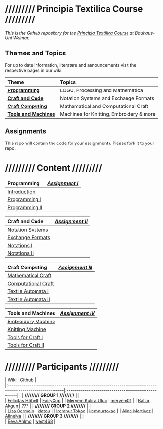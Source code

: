 # ///////// Principia Textilica Course ///////// #



*This is the Github repository for the [Principia Textilica Course](http://www.uni-weimar.de/medien/wiki/GMU:Principia_Textilica) at Bauhaus-Uni Weimar.*


## Themes and Topics ##

For up to date information, literature and announcements visit the respective pages in our wiki:

| Theme                           | Topics                                   |
|:--------------------------------|:-----------------------------------------|
| **[Programming][part1]**        | LOGO, Processing and Mathematica         |
| **[Craft and Code][part2]**     | Notation Systems and Exchange Formats    |
| **[Craft Computing][part3]**    | Mathematical and Computational Craft     |
| **[Tools and Machines][part4]** | Machines for Knitting, Embroidery & more |


## Assignments ##

This repo will contain the code for your assignments.
Please fork it to your repo.


# ///////// Content ///////// #

|  **Programming**                                    |***[Assignment I][assignment1]***  |
|:----------------------------------------------------|:----------------------------------|             
|  [Introduction][week1]                              |                                   |
|  [Programming I][week2]                             |                                   |
|  [Programming II][week3]                            |                                   |

|  **Craft and Code**                                 |***[Assignment II][assignment2]*** |
|:----------------------------------------------------|:----------------------------------|                       
|  [Notation Systems][week4]                          |                                   |
|  [Exchange Formats][week5]                          |                                   |
|  [Notations I][week6]                               |                                   |
|  [Notations II][week7]                              |                                   |

|  **Craft Computing**                                |***[Assignment III][assignment3]***|
|:----------------------------------------------------|:----------------------------------|  
|  [Mathematical Craft][week8]                        |                                   |
|  [Computational Craft][week9]                       |                                   |   
|  [Textile Automata I][week10]                       |                                   |
|  [Textile Automata II][week11]                      |                                   |
                   
|  **Tools and Machines**                             |***[Assignment IV][assignment4]*** |
|:----------------------------------------------------|:----------------------------------|                                                  
|  [Embroidery Machine][week12]                       |                                   |
|  [Knitting Machine][week13]                         |                                   |
|  [Tools for Craft I][week14]                        |                                   |
|  [Tools for Craft II][week15]                       |                                   |


# ///////// Participants ///////// #

|  Wiki                                                                                                     |   Github                                            |            
|:----------------------------------------------------------------------------------------------------------|:----------------------------------------------------|                                              |
|  **///////// GROUP 1 /////////**                                                                          |                                                     |       
| [Felicitas Höbelt](http://www.uni-weimar.de/medien/wiki/GMU:Principia_Textilica/Felicitas_H%C3%B6belt)    | [FairyCup](https://github.com/FairyCup)             |
| [Meryem Kubra Uluc](http://www.uni-weimar.de/medien/wiki/GMU:Principia_Textilica/Meryem_Kubra_Uluc)       | [meryem01](https://github.com/meryem01/)            |
| [Bahar Akgun](http://www.uni-weimar.de/medien/wiki/GMU:Principia_Textilica/Bahar_Akgun)                   | *???*                                               |
|  **///////// GROUP 2 /////////**                                                                          |                                                     |  
| [Lisa Germain](http://www.uni-weimar.de/medien/wiki/GMU:Principia_Textilica/Lisa_Germain)                 | [klatou](https://github.com/klatou)                 |
| [Iremnur Tokac](http://www.uni-weimar.de/medien/wiki/GMU:Principia_Textilica/Iremnur_Tokac)               | [iremnurtokac](https://github.com/iremnurtokac)     |
| [Aline Martinez](http://www.uni-weimar.de/medien/wiki/GMU:Principia_Textilica/Aline_Martinez)             | [AlineMa](https://github.com/AlineMa)               |
|  **///////// GROUP 3 /////////**                                                                          |                                                     |          
| [Eeva Ahlmo](http://www.uni-weimar.de/medien/wiki/GMU:Principia_Textilica/Eeva_Ahlamo)                    | [west468](https://github.com/west468)               |
 


[part1]: http://www.uni-weimar.de/medien/wiki/GMU:Principia_Textilica/Part1
[part2]: http://www.uni-weimar.de/medien/wiki/GMU:Principia_Textilica/Part2
[part3]: http://www.uni-weimar.de/medien/wiki/GMU:Principia_Textilica/Part3
[part4]: http://www.uni-weimar.de/medien/wiki/GMU:Principia_Textilica/Part4

[week1]: 01-introduction
[week2]: 02-programming-1
[week3]: 03-programming-2

[week4]: 04-notation-systems
[week5]: 05-exchange-formats
[week6]: 06-notations-1
[week7]: 07-notations-2

[week8]: 08-mathematical-craft
[week9]: 09-computational-craft
[week10]: 10-textile-automata-1
[week11]: 11-textile-automata-2

[week12]: 12-embroidery-machine
[week13]: 13-knitting-machine
[week14]: 14-tools-for-craft-1
[week15]: 15-tools-for-craft-2

[assignment1]: assignments/programming
[assignment2]: assignments/craft-and-code
[assignment3]: assignments/craft-computing
[assignment4]: assignments/tools-and-machines
